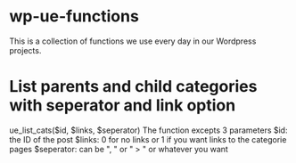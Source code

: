 # wp-ue-functions
This is a collection of functions we use every day in our Wordpress projects.

# List parents and child categories with seperator and link option
ue_list_cats($id, $links, $seperator)
The function excepts 3 parameters 
$id: the ID of the post 
$links: 0 for no links or 1 if you want links to the categorie pages
$seperator: can be ", " or " > " or whatever you want 
